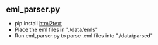 ## eml_parser.py

* pip install [html2text](https://pypi.python.org/pypi/html2text/)
* Place the eml files in "./data/emls"
* Run eml_parser.py to parse .eml files into "./data/parsed"

